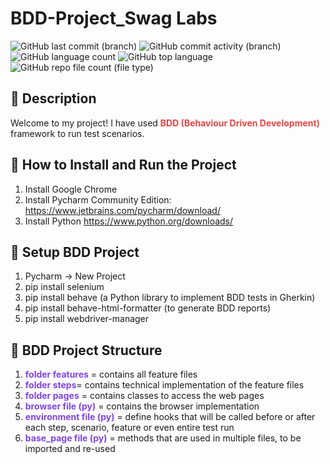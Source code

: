# BDD-Project_Swag Labs
![GitHub last commit (branch)](https://img.shields.io/github/last-commit/AlinaTr/BDD-Project/main?style=flat&logo=github&color=%2300FFFF)
![GitHub commit activity (branch)](https://img.shields.io/github/commit-activity/m/Alinatr/BDD-Project?logo=github&color=%239400D3)
![GitHub language count](https://img.shields.io/github/languages/count/AlinaTr/BDD-Project?style=flat-square&logo=github&labelColor=black&color=seagreen)
![GitHub top language](https://img.shields.io/github/languages/top/AlinaTr/BDD-Project?style=flat-square&logo=html&logoColor=%23E34F26)
![GitHub repo file count (file type)](https://img.shields.io/github/directory-file-count/AlinaTr/BDD-Project?style=flat-square&labelColor=black)

## 🔶 Description

Welcome to my project! I have used <span style="color:#EA4444"> **BDD (Behaviour Driven Development)**</span> framework to run test scenarios.

## 🔶 How to Install and Run the Project
1. Install Google Chrome
2. Install Pycharm Community Edition: https://www.jetbrains.com/pycharm/download/
3. Install Python https://www.python.org/downloads/

## 🔶 Setup BDD Project
1. Pycharm -> New Project
2. pip install selenium
3. pip install behave (a Python library to implement BDD tests in Gherkin)
4. pip install behave-html-formatter (to generate BDD reports)
5. pip install webdriver-manager

## 🔶 BDD Project Structure
1.  <span style="color:#8044EA">**folder features**</span> = contains all feature files
2.  <span style="color:#8044EA">**folder steps**</span>= contains technical implementation of the feature files
3.  <span style="color:#8044EA">**folder pages**</span> = contains classes to access the web pages
4.  <span style="color:#8044EA">**browser file (py)**</span> = contains the browser implementation
5.   <span style="color:#8044EA">**environment file (py)**</span> = define hooks that will be called before or after each step, scenario, feature or even entire test run
6.   <span style="color:#8044EA">**base_page file (py)**</span> =  methods that are used in multiple files, to be imported and re-used

